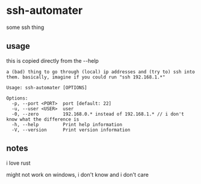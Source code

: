 # ssh-automater
some ssh thing
## usage
this is copied directly from the --help

```
a (bad) thing to go through (local) ip addresses and (try to) ssh into them. basically, imagine if you could run "ssh 192.168.1.*"

Usage: ssh-automater [OPTIONS]

Options:
  -p, --port <PORT>  port [default: 22]
  -u, --user <USER>  user
  -0, --zero         192.168.0.* instead of 192.168.1.* // i don't know what the difference is
  -h, --help         Print help information
  -V, --version      Print version information
  ```
## notes
i love rust

might not work on windows, i don't know and i don't care